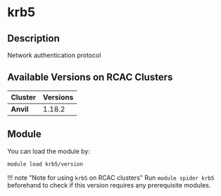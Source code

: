 # krb5

## Description
Network authentication protocol

## Available Versions on RCAC Clusters
|Cluster|Versions|
|---|---|
|**Anvil**|1.18.2|

## Module
You can load the module by:

```bash
module load krb5/version
```

!!! note "Note for using `krb5` on RCAC clusters"
    Run `module spider krb5` beforehand to check if this version requires any prerequisite modules.
